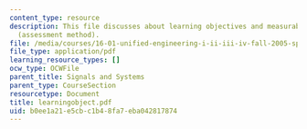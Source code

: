 ```yaml
---
content_type: resource
description: This file discusses about learning objectives and measurable outcomes
  (assessment method).
file: /media/courses/16-01-unified-engineering-i-ii-iii-iv-fall-2005-spring-2006/b0ee1a21e5cbc1b48fa7eba042817874_learningobject.pdf
file_type: application/pdf
learning_resource_types: []
ocw_type: OCWFile
parent_title: Signals and Systems
parent_type: CourseSection
resourcetype: Document
title: learningobject.pdf
uid: b0ee1a21-e5cb-c1b4-8fa7-eba042817874
---
```

